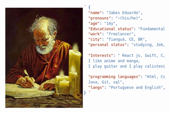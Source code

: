 <p>
    <img alt="Apostolo Paulo" src="./assets/Paulo.jpg"  style="margin-top:10px; margin-right:3px;"
    height="316px"
    align="left">
</p>

~~~json
´ {
  "name": "Jabes Eduardo",
  "pronouns": "~(his/he)",
  "age": "14y",
  "Educational status": "Fundamental 8",
  "work": "freelancer",
  "city": "Tianguá, CE, BR",
  "personal status": "studying, Job, developing",

  "Interests": " React js, Swift, C, C++... 
  I like anime and manga, 
  I play guitar and I play calistenia ",

  "programming languages": "Html, Css, Javascript, 
  Java, Git, sql",
  "langs": "Portuguese and English",
} ´